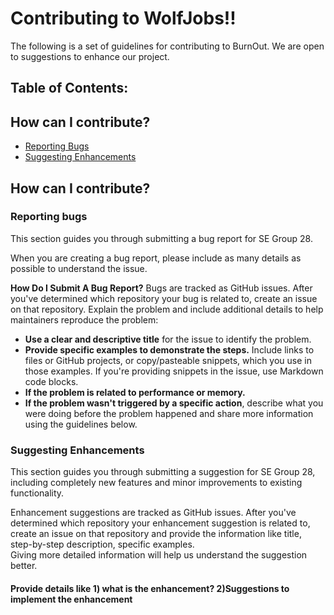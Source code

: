 # Contributing to WolfJobs!!

The following is a set of guidelines for contributing to BurnOut. We are open to suggestions to enhance our project.

## Table of Contents:

## How can I contribute?
<ul>
  <li><a href="#section1" >Reporting Bugs</a></li>
  <li><a href="#section2">Suggesting Enhancements</a></li>

</ul>

## How can I contribute?
<h3 id="section1"> Reporting bugs</h3>
<p>This section guides you through submitting a bug report for SE Group 28. </p>

When you are creating a bug report, please include as many details as possible to understand the issue.
  
  <b>How Do I Submit A Bug Report?</b>
  Bugs are tracked as GitHub issues. After you've determined which repository your bug is related to, create an issue on that repository.
  Explain the problem and include additional details to help maintainers reproduce the problem:
  <ul>
  <li><b>Use a clear and descriptive title</b> for the issue to identify the problem.</li>
  <li><b>Provide specific examples to demonstrate the steps.</b> Include links to files or GitHub projects, or copy/pasteable snippets, which you use in those examples. If   you're providing snippets in the issue, use Markdown code blocks.</li>
  <li><b>If the problem is related to performance or memory.</b></li>
    <li><b>If the problem wasn't triggered by a specific action</b>, describe what you were doing before the problem happened and share more information using the guidelines below.</li>
  </ul>
  
<h3 id="section2"> Suggesting Enhancements</h3>
This section guides you through submitting a suggestion for SE Group 28, including completely new features and minor improvements to existing functionality. <br>

Enhancement suggestions are tracked as GitHub issues. After you've determined which repository your enhancement suggestion is related to, create an issue on that repository and provide the information like title, step-by-step description, specific examples.<br>
Giving more detailed information will help us understand the suggestion better.
#### Provide details like 1) what is the enhancement? 2)Suggestions to implement the enhancement

